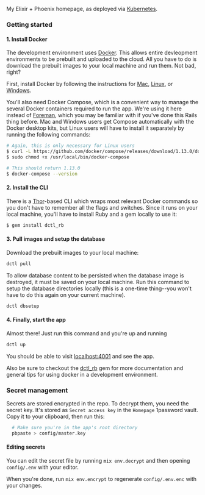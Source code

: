 My Elixir + Phoenix homepage, as deployed via [Kubernetes](kubernetes.io).

### Getting started

#### 1. Install Docker
The development environment uses [Docker](https://www.docker.com/what-docker). This allows entire devleopment environments to be prebuilt and uploaded to the cloud. All you have to do is download the prebuilt images to your local machine and run them. Not bad, right?

First, install Docker by following the instructions for [Mac](https://store.docker.com/editions/community/docker-ce-desktop-mac), [Linux](https://docs.docker.com/engine/installation/linux/ubuntu/#install-using-the-repository), or [Windows](https://store.docker.com/editions/community/docker-ce-desktop-windows).

You'll also need Docker Compose, which is a convenient way to manage the several Docker containers required to run the app. We're using it here instead of [Foreman](https://github.com/ddollar/foreman), which you may be familiar with if you've done this Rails thing before. Mac and Windows users get Compose automatically with the Docker desktop kits, but Linux users will have to install it separately by running the following commands:

```bash
# Again, this is only necessary for Linux users
$ curl -L https://github.com/docker/compose/releases/download/1.13.0/docker-compose-`uname -s`-`uname -m` > /usr/local/bin/docker-compose
$ sudo chmod +x /usr/local/bin/docker-compose

# This should return 1.13.0
$ docker-compose --version
```

#### 2. Install the CLI
There is a [Thor](http://whatisthor.com/)-based CLI which wraps most relevant Docker commands so you don't have to remember all the flags and switches. Since it runs on your local machine, you'll have to install Ruby and a gem locally to use it:

```bash
$ gem install dctl_rb
```

#### 3. Pull images and setup the database

Download the prebuilt images to your local machine:

```bash
dctl pull
```

To allow database content to be persisted when the database image is destroyed, it must be saved on your local machine. Run this command to setup the database directories locally (this is a one-time thing--you won't have to do this again on your current machine).

```bash
dctl dbsetup
```

#### 4. Finally, start the app
Almost there! Just run this command and you're up and running

```bash
dctl up
```

You should be able to visit [localhost:4001](localhost:4001) and see the app.

Also be sure to checkout the [dctl_rb](https://github.com/jutonz/dctl_rb) gem for more documentation and general tips for using docker in a development environment.

### Secret management

Secrets are stored encrypted in the repo. To decrypt them, you need the secret
key. It's stored as `Secret access key` in the `Homepage` 1password vault. Copy
it to your clipboard, then run this:

```bash
  # Make sure you're in the app's root directory
  pbpaste > config/master.key
```

#### Editing secrets

You can edit the secret file by running `mix env.decrypt` and then opening
`config/.env` with your editor.

When you're done, run `mix env.encrypt` to regenerate `config/.env.enc` with
your changes.
